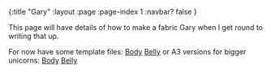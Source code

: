 {:title "Gary"
:layout :page
:page-index 1
:navbar? false
}

This page will have details of how to make a fabric Gary when I get round to writing that up. 

For now have some template files: [Body](/code/unicorn-template/body.pdf)  [Belly](/code/unicorn-template/belly.pdf) or A3 versions for bigger unicorns: 
[Body](/code/unicorn-template/bodyA3.pdf)  [Belly](/code/unicorn-template/bellyA3.pdf)
